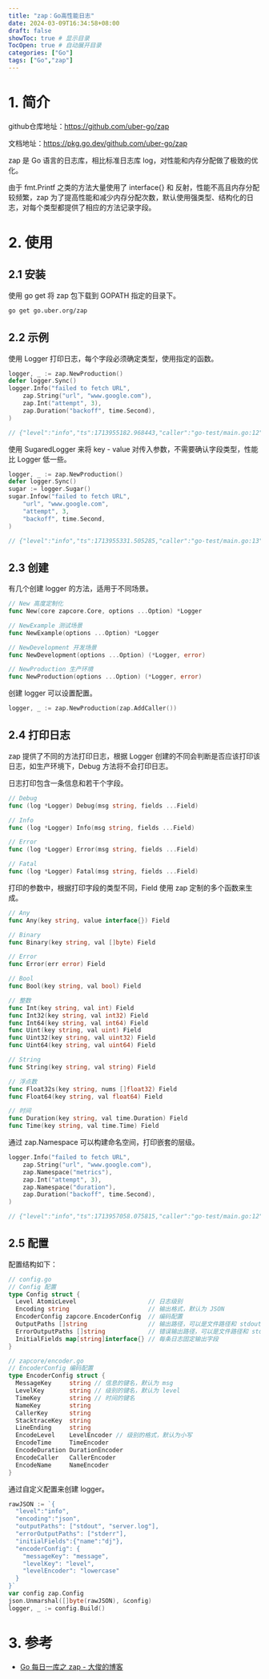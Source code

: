 ```yaml
---
title: "zap：Go高性能日志"
date: 2024-03-09T16:34:58+08:00
draft: false
showToc: true # 显示目录
TocOpen: true # 自动展开目录
categories: ["Go"]
tags: ["Go","zap"]
---
```


# 1. 简介

github仓库地址：https://github.com/uber-go/zap

文档地址：https://pkg.go.dev/github.com/uber-go/zap

zap 是 Go 语言的日志库，相比标准日志库 log，对性能和内存分配做了极致的优化。

由于 fmt.Printf 之类的方法大量使用了 interface{} 和 反射，性能不高且内存分配较频繁，zap 为了提高性能和减少内存分配次数，默认使用强类型、结构化的日志，对每个类型都提供了相应的方法记录字段。

# 2. 使用

## 2.1 安装

使用 go get 将 zap 包下载到 GOPATH 指定的目录下。

```bash
go get go.uber.org/zap
```

## 2.2 示例

使用 Logger 打印日志，每个字段必须确定类型，使用指定的函数。

```go
logger, _ := zap.NewProduction()
defer logger.Sync()
logger.Info("failed to fetch URL",
	zap.String("url", "www.google.com"),
	zap.Int("attempt", 3),
	zap.Duration("backoff", time.Second),
)

// {"level":"info","ts":1713955182.968443,"caller":"go-test/main.go:12","msg":"failed to fetch URL","url":"www.google.com","attempt":3,"backoff":1}
```

使用 SugaredLogger 来将 key - value 对传入参数，不需要确认字段类型，性能比 Logger 低一些。

```go
logger, _ := zap.NewProduction()
defer logger.Sync()
sugar := logger.Sugar()
sugar.Infow("failed to fetch URL",
	"url", "www.google.com",
	"attempt", 3,
	"backoff", time.Second,
)

// {"level":"info","ts":1713955331.505285,"caller":"go-test/main.go:13","msg":"failed to fetch URL","url":"www.google.com","attempt":3,"backoff":1}
```

## 2.3 创建

有几个创建 logger 的方法，适用于不同场景。

```go
// New 高度定制化
func New(core zapcore.Core, options ...Option) *Logger

// NewExample 测试场景
func NewExample(options ...Option) *Logger

// NewDevelopment 开发场景
func NewDevelopment(options ...Option) (*Logger, error)

// NewProduction 生产环境
func NewProduction(options ...Option) (*Logger, error)
```

创建 logger 可以设置配置。

```go
logger, _ := zap.NewProduction(zap.AddCaller())
```

## 2.4 打印日志

zap 提供了不同的方法打印日志，根据 Logger 创建的不同会判断是否应该打印该日志，如生产环境下，Debug 方法将不会打印日志。

日志打印包含一条信息和若干个字段。

```go
// Debug
func (log *Logger) Debug(msg string, fields ...Field)

// Info
func (log *Logger) Info(msg string, fields ...Field)

// Error
func (log *Logger) Error(msg string, fields ...Field)

// Fatal
func (log *Logger) Fatal(msg string, fields ...Field)
```

打印的参数中，根据打印字段的类型不同，Field 使用 zap 定制的多个函数来生成。

```go
// Any
func Any(key string, value interface{}) Field

// Binary
func Binary(key string, val []byte) Field

// Error
func Error(err error) Field

// Bool
func Bool(key string, val bool) Field

// 整数
func Int(key string, val int) Field
func Int32(key string, val int32) Field
func Int64(key string, val int64) Field
func Uint(key string, val uint) Field
func Uint32(key string, val uint32) Field
func Uint64(key string, val uint64) Field

// String
func String(key string, val string) Field

// 浮点数
func Float32s(key string, nums []float32) Field
func Float64(key string, val float64) Field

// 时间
func Duration(key string, val time.Duration) Field
func Time(key string, val time.Time) Field
```

通过 zap.Namespace 可以构建命名空间，打印嵌套的层级。

```go
logger.Info("failed to fetch URL",
	zap.String("url", "www.google.com"),
	zap.Namespace("metrics"),
	zap.Int("attempt", 3),
	zap.Namespace("duration"),
	zap.Duration("backoff", time.Second),
)

// {"level":"info","ts":1713957058.075815,"caller":"go-test/main.go:12","msg":"failed to fetch URL","url":"www.google.com","metrics":{"attempt":3,"duration":{"backoff":1}}}
```

## 2.5 配置

配置结构如下：

```go
// config.go
// Config 配置
type Config struct {
  Level AtomicLevel                    // 日志级别
  Encoding string                      // 输出格式，默认为 JSON
  EncoderConfig zapcore.EncoderConfig  // 编码配置
  OutputPaths []string                 // 输出路径，可以是文件路径和 stdout
  ErrorOutputPaths []string            // 错误输出路径，可以是文件路径和 stdout
  InitialFields map[string]interface{} // 每条日志固定输出字段
}

// zapcore/encoder.go
// EncoderConfig 编码配置
type EncoderConfig struct {
  MessageKey     string // 信息的键名，默认为 msg
  LevelKey       string // 级别的键名，默认为 level
  TimeKey        string // 时间的键名
  NameKey        string
  CallerKey      string
  StacktraceKey  string
  LineEnding     string
  EncodeLevel    LevelEncoder // 级别的格式，默认为小写
  EncodeTime     TimeEncoder
  EncodeDuration DurationEncoder
  EncodeCaller   CallerEncoder
  EncodeName     NameEncoder
}
```

通过自定义配置来创建 logger。

```go
rawJSON := `{
  "level":"info",
  "encoding":"json",
  "outputPaths": ["stdout", "server.log"],
  "errorOutputPaths": ["stderr"],
  "initialFields":{"name":"dj"},
  "encoderConfig": {
    "messageKey": "message",
    "levelKey": "level",
    "levelEncoder": "lowercase"
  }
}`
var config zap.Config
json.Unmarshal([]byte(rawJSON), &config)
logger, _ := config.Build()
```

# 3. 参考

* [Go 每日一库之 zap - 大俊的博客](https://darjun.github.io/2020/04/23/godailylib/zap/)

